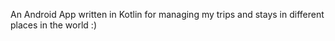An Android App written in Kotlin for managing my trips and stays in different places in the world :)
